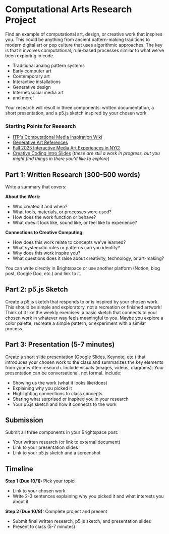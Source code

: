 # Computational Arts Research Project

Find an example of computational art, design, or creative work that inspires you. This could be anything from ancient pattern-making traditions to modern digital art or pop culture that uses algorithmic approaches. The key is that it involves computational, rule-based processes similar to what we've been exploring in code.

- Traditional analog pattern systems
- Early computer art
- Contemporary art
- Interactive installations
- Generative design
- Internet/social media art
- and more!

Your research will result in three components: written documentation, a short presentation, and a p5.js sketch inspired by your chosen work.

### Starting Points for Research

- [ITP's Computational Media Inspiration Wiki](https://github.com/ITPNYU/ICM-2025-Code/wiki/Inspiration)
- [Generative Art References](https://github.com/shiffman/Creative-Computing-F25/tree/main/03-repetition#inspiration)
- [Fall 2025 Interactive Media Art Experiences in NYC!](https://docs.google.com/spreadsheets/d/19J28UZsMze-8aMah4u7uA5zDsiB_Ftvb9fLaHtD1u0o/edit?usp=sharing)
- [Creative Coding Intro Slides](https://docs.google.com/presentation/d/1FPCJfoabgrIrPKeURbrBIw1R4c_TF5L079oI75rwINI/) (_these are still a work in progress, but you might find things in there you'd like to explore_)

## Part 1: Written Research (300-500 words)

Write a summary that covers:

**About the Work:**

- Who created it and when?
- What tools, materials, or processes were used?
- How does the work function or behave?
- What does it look like, sound like, or feel like to experience?

**Connections to Creative Computing:**

- How does this work relate to concepts we've learned?
- What systematic rules or patterns can you identify?
- Why does this work inspire you?
- What questions does it raise about creativity, technology, or art-making?

You can write directly in Brightspace or use another platform (Notion, blog post, Google Doc, etc.) and link to it.

## Part 2: p5.js Sketch

Create a p5.js sketch that responds to or is inspired by your chosen work. This should be simple and exploratory, not a recreation or finished artwork! Think of it like the weekly exercises: a basic sketch that connects to your chosen work in whatever way feels meaningful to you. Maybe you explore a color palette, recreate a simple pattern, or experiment with a similar process.

## Part 3: Presentation (5-7 minutes)

Create a short slide presentation (Google Slides, Keynote, etc.) that introduces your chosen work to the class and summarizes the key elements from your written research. Include visuals (images, videos, diagrams). Your presentation can be conversational, not formal. Include:

- Showing us the work (what it looks like/does)
- Explaining why you picked it
- Highlighting connections to class concepts
- Sharing what surprised or inspired you in your research
- Your p5.js sketch and how it connects to the work

## Submission

Submit all three components in your Brightspace post:

- Your written research (or link to external document)
- Link to your presentation slides
- Link to your p5.js sketch and a screenshot

## Timeline

**Step 1 (Due 10/1):** Pick your topic!

- Link to your chosen work
- Write 2-3 sentences explaining why you picked it and what interests you about it

**Step 2 (Due 10/8):** Complete project and present

- Submit final written research, p5.js sketch, and presentation slides
- Present to class (5-7 minutes)
